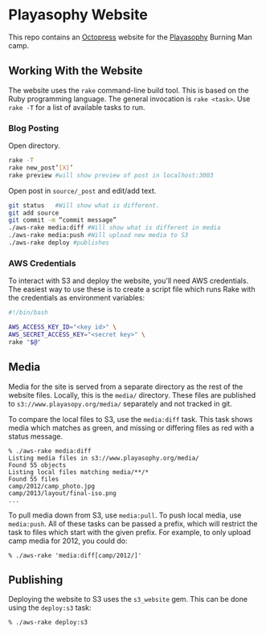 Playasophy Website
==================

This repo contains an [Octopress](http://octopress.org/) website for the
[Playasophy](http://www.playasophy.org/) Burning Man camp.

## Working With the Website

The website uses the `rake` command-line build tool. This is based on the Ruby
programming language. The general invocation is `rake <task>`. Use `rake -T` for
a list of available tasks to run.

### Blog Posting

Open directory.

```bash
rake -T
rake new_post’[X]’
rake preview #will show preview of post in localhost:3003
```

Open post in `source/_post` and edit/add text.

```bash
git status   #Will show what is different.
git add source
git commit -m “commit message”
./aws-rake media:diff #Will show what is different in media
./aws-rake media:push #Will upload new media to S3
./aws-rake deploy #publishes
```

### AWS Credentials

To interact with S3 and deploy the website, you'll need AWS credentials. The
easiest way to use these is to create a script file which runs Rake with the
credentials as environment variables:

```bash
#!/bin/bash

AWS_ACCESS_KEY_ID="<key id>" \
AWS_SECRET_ACCESS_KEY="<secret key>" \
rake "$@"
```

## Media

Media for the site is served from a separate directory as the rest of the
website files. Locally, this is the `media/` directory. These files are
published to `s3://www.playasopy.org/media/` separately and not tracked in git.

To compare the local files to S3, use the `media:diff` task. This task shows
media which matches as green, and missing or differing files as red with a
status message.

```
% ./aws-rake media:diff
Listing media files in s3://www.playasophy.org/media/
Found 55 objects
Listing local files matching media/**/*
Found 55 files
camp/2012/camp_photo.jpg
camp/2013/layout/final-iso.png
...
```

To pull media down from S3, use `media:pull`. To push local media, use
`media:push`. All of these tasks can be passed a prefix, which will restrict the
task to files which start with the given prefix. For example, to only upload
camp media for 2012, you could do:

```
% ./aws-rake 'media:diff[camp/2012/]'
```

## Publishing

Deploying the website to S3 uses the `s3_website` gem. This can be done using
the `deploy:s3` task:

```
% ./aws-rake deploy:s3
```

